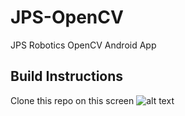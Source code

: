 # JPS-OpenCV
JPS Robotics OpenCV Android App

## Build Instructions
Clone this repo on this screen
![alt text](https://i1.wp.com/www.londonappdeveloper.com/wp-content/uploads/2015/02/2015-02-21-12_39_47-Add-New-Post-%E2%80%B9-London-App-Developer-%E2%80%94-WordPress.png "Android Clone")
